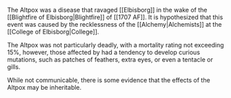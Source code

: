 The Altpox was a disease that ravaged [[Elbisborg]] in the wake of the [[Blightfire of Elbisborg|Blightfire]] of [[1707 AF]]. It is hypothesized that this event was caused by the recklessness of the [[Alchemy|Alchemists]] at the [[College of Elbisborg|College]].

The Altpox was not particularly deadly, with a mortality rating not exceeding 15%, however, those affected by had a tendency to develop curious mutations, such as patches of feathers, extra eyes, or even a tentacle or gills. 

While not communicable, there is some evidence that the effects of the Altpox may be inheritable.